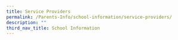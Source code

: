 ```yaml
---
title: Service Providers
permalink: /Parents-Info/school-information/service-providers/
description: ""
third_nav_title: School Information
---
```

